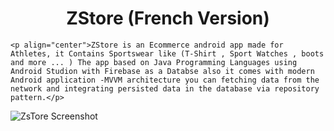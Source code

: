 <div align="center">
  <p>
    <h1>ZStore (French Version)</h1></p></div>
    
    <p align="center">ZStore is an Ecommerce android app made for Athletes, it Contains Sportswear like (T-Shirt , Sport Watches , boots and more ... ) The app based on Java Programming Languages using Android Studion with Firebase as a Databse also it comes with modern Android application -MVVM architecture you can fetching data from the network and integrating persisted data in the database via repository pattern.</p>
</b>


![ZsTore Screenshot](https://user-images.githubusercontent.com/44551268/107067394-831cc200-67df-11eb-86ce-8323c64524e6.png)


